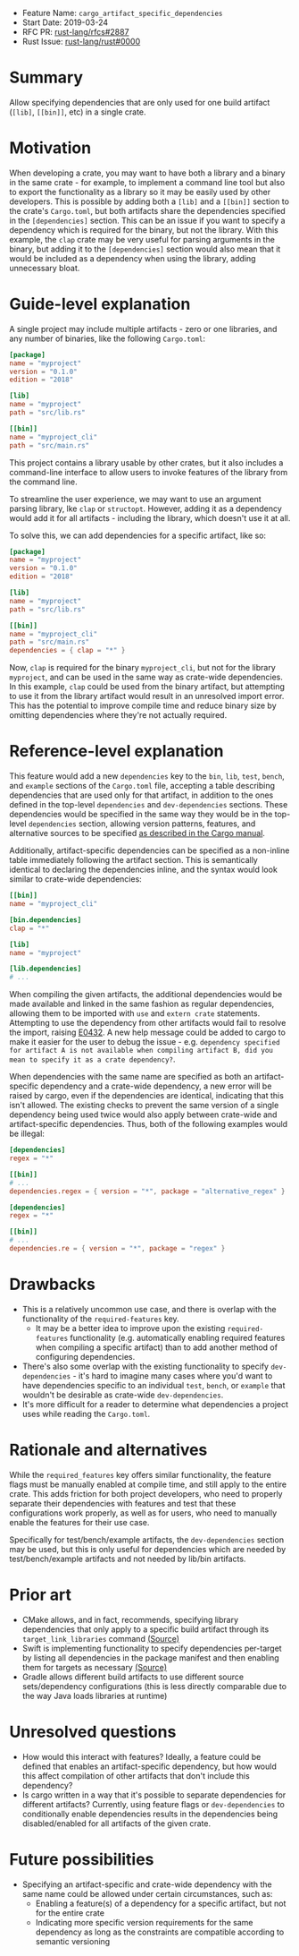 - Feature Name: `cargo_artifact_specific_dependencies`
- Start Date: 2019-03-24
- RFC PR: [rust-lang/rfcs#2887](https://github.com/rust-lang/rfcs/pull/2887)
- Rust Issue: [rust-lang/rust#0000](https://github.com/rust-lang/rust/issues/0000)

# Summary
[summary]: #summary

Allow specifying dependencies that are only used for one build artifact (`[lib]`, `[[bin]]`, etc) in a single crate.

# Motivation
[motivation]: #motivation

When developing a crate, you may want to have both a library and a binary in the same crate - for example, to implement a command line tool but also to export the functionality as a library so it may be easily used by other developers. This is possible by adding both a `[lib]` and a `[[bin]]` section to the crate's `Cargo.toml`, but both artifacts share the dependencies specified in the `[dependencies]` section. This can be an issue if you want to specify a dependency which is required for the binary, but not the library. With this example, the `clap` crate may be very useful for parsing arguments in the binary, but adding it to the `[dependencies]` section would also mean that it would be included as a dependency when using the library, adding unnecessary bloat.

# Guide-level explanation
[guide-level-explanation]: #guide-level-explanation

A single project may include multiple artifacts - zero or one libraries, and any number of binaries, like the following `Cargo.toml`:

```toml
[package]
name = "myproject"
version = "0.1.0"
edition = "2018"

[lib]
name = "myproject"
path = "src/lib.rs"

[[bin]]
name = "myproject_cli"
path = "src/main.rs"
```

This project contains a library usable by other crates, but it also includes a command-line interface to allow users to invoke features of the library from the command line.

To streamline the user experience, we may want to use an argument parsing library, lke `clap` or `structopt`. However, adding it as a dependency would add it for all artifacts - including the library, which doesn't use it at all.

To solve this, we can add dependencies for a specific artifact, like so:

```toml
[package]
name = "myproject"
version = "0.1.0"
edition = "2018"

[lib]
name = "myproject"
path = "src/lib.rs"

[[bin]]
name = "myproject_cli"
path = "src/main.rs"
dependencies = { clap = "*" }
```

Now, `clap` is required for the binary `myproject_cli`, but not for the library `myproject`, and can be used in the same way as crate-wide dependencies. In this example, `clap` could be used from the binary artifact, but attempting to use it from the library artifact would result in an unresolved import error. This has the potential to improve compile time and reduce binary size by omitting dependencies where they're not actually required. 

# Reference-level explanation
[reference-level-explanation]: #reference-level-explanation

This feature would add a new `dependencies` key to the `bin`, `lib`, `test`, `bench`, and `example` sections of the `Cargo.toml` file, accepting a table describing dependencies that are used only for that artifact, in addition to the ones defined in the top-level `dependencies` and `dev-dependencies` sections. These dependencies would be specified in the same way they would be in the top-level `dependencies` section, allowing version patterns, features, and alternative sources to be specified [as described in the Cargo manual](https://doc.rust-lang.org/cargo/reference/specifying-dependencies.html).

Additionally, artifact-specific dependencies can be specified as a non-inline table immediately following the artifact section. This is semantically identical to declaring the dependencies inline, and the syntax would look similar to crate-wide dependencies:

```toml
[[bin]]
name = "myproject_cli"

[bin.dependencies]
clap = "*"

[lib]
name = "myproject"

[lib.dependencies]
# ...
```

When compiling the given artifacts, the additional dependencies would be made available and linked in the same fashion as regular dependencies, allowing them to be imported with `use` and `extern crate` statements. Attempting to use the dependency from other artifacts would fail to resolve the import, raising [E0432](https://doc.rust-lang.org/error-index.html#E0432). A new help message could be added to cargo to make it easier for the user to debug the issue - e.g. `dependency specified for artifact A is not available when compiling artifact B, did you mean to specify it as a crate dependency?`.

When dependencies with the same name are specified as both an artifact-specific dependency and a crate-wide dependency, a new error will be raised by cargo, even if the dependencies are identical, indicating that this isn't allowed. The existing checks to prevent the same version of a single dependency being used twice would also apply between crate-wide and artifact-specific dependencies. Thus, both of the following examples would be illegal:

```toml
[dependencies]
regex = "*"

[[bin]]
# ...
dependencies.regex = { version = "*", package = "alternative_regex" }
```

```toml
[dependencies]
regex = "*"

[[bin]]
# ...
dependencies.re = { version = "*", package = "regex" }
```

# Drawbacks
[drawbacks]: #drawbacks

- This is a relatively uncommon use case, and there is overlap with the functionality of the `required-features` key.
  - It may be a better idea to improve upon the existing `required-features` functionality (e.g. automatically enabling required features when compiling a specific artifact) than to add another method of configuring dependencies.
- There's also some overlap with the existing functionality to specify `dev-dependencies` - it's hard to imagine many cases where you'd want to have dependencies specific to an individual `test`, `bench`, or `example` that wouldn't be desirable as crate-wide `dev-dependencies`.
- It's more difficult for a reader to determine what dependencies a project uses while reading the `Cargo.toml`.

# Rationale and alternatives
[rationale-and-alternatives]: #rationale-and-alternatives

While the `required_features` key offers similar functionality, the feature flags must be manually enabled at compile time, and still apply to the entire crate. This adds friction for both project developers, who need to properly separate their dependencies with features and test that these configurations work properly, as well as for users, who need to manually enable the features for their use case.

Specifically for test/bench/example artifacts, the `dev-dependencies` section may be used, but this is only useful for dependencies which are needed by test/bench/example artifacts and not needed by lib/bin artifacts.

# Prior art
[prior-art]: #prior-art

- CMake allows, and in fact, recommends, specifying library dependencies that only apply to a specific build artifact through its `target_link_libraries` command [(Source)](https://cmake.org/cmake/help/latest/command/target_link_libraries.html)
- Swift is implementing functionality to specify dependencies per-target by listing all dependencies in the package manifest and then enabling them for targets as necessary [(Source)](https://github.com/apple/swift-evolution/blob/master/proposals/0226-package-manager-target-based-dep-resolution.md)
- Gradle allows different build artifacts to use different source sets/dependency configurations (this is less directly comparable due to the way Java loads libraries at runtime)

# Unresolved questions
[unresolved-questions]: #unresolved-questions

- How would this interact with features? Ideally, a feature could be defined that enables an artifact-specific dependency, but how would this affect compilation of other artifacts that don't include this dependency?
- Is cargo written in a way that it's possible to separate dependencies for different artifacts? Currently, using feature flags or `dev-dependencies` to conditionally enable dependencies results in the dependencies being disabled/enabled for all artifacts of the given crate.

# Future possibilities
[future-possibilities]: #future-possibilities

- Specifying an artifact-specific and crate-wide dependency with the same name could be allowed under certain circumstances, such as:
  - Enabling a feature(s) of a dependency for a specific artifact, but not for the entire crate
  - Indicating more specific version requirements for the same dependency as long as the constraints are compatible according to semantic versioning
